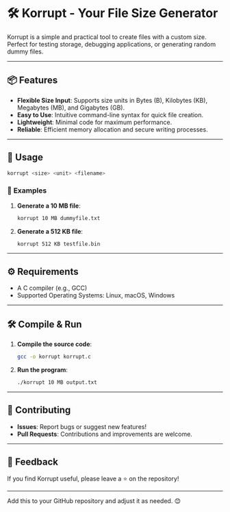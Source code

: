 # 🛠️ **Korrupt - Your File Size Generator**  
Korrupt is a simple and practical tool to create files with a custom size. Perfect for testing storage, debugging applications, or generating random dummy files.  

---

## 📦 **Features**  
- **Flexible Size Input**: Supports size units in Bytes (B), Kilobytes (KB), Megabytes (MB), and Gigabytes (GB).  
- **Easy to Use**: Intuitive command-line syntax for quick file creation.  
- **Lightweight**: Minimal code for maximum performance.  
- **Reliable**: Efficient memory allocation and secure writing processes.  

---

## 🚀 **Usage**  

```bash
korrupt <size> <unit> <filename>
```

### 📖 **Examples**  
1. **Generate a 10 MB file**:  
   ```bash
   korrupt 10 MB dummyfile.txt
   ```

2. **Generate a 512 KB file**:  
   ```bash
   korrupt 512 KB testfile.bin
   ```

---

## ⚙️ **Requirements**  
- A C compiler (e.g., GCC)  
- Supported Operating Systems: Linux, macOS, Windows  

---

## 🛠️ **Compile & Run**  

1. **Compile the source code**:  
   ```bash
   gcc -o korrupt korrupt.c
   ```

2. **Run the program**:  
   ```bash
   ./korrupt 10 MB output.txt
   ```

---

## 🤝 **Contributing**  
- **Issues**: Report bugs or suggest new features!  
- **Pull Requests**: Contributions and improvements are welcome.  

---

## 🌟 **Feedback**  
If you find Korrupt useful, please leave a ⭐ on the repository!  

---

Add this to your GitHub repository and adjust it as needed. 😊
